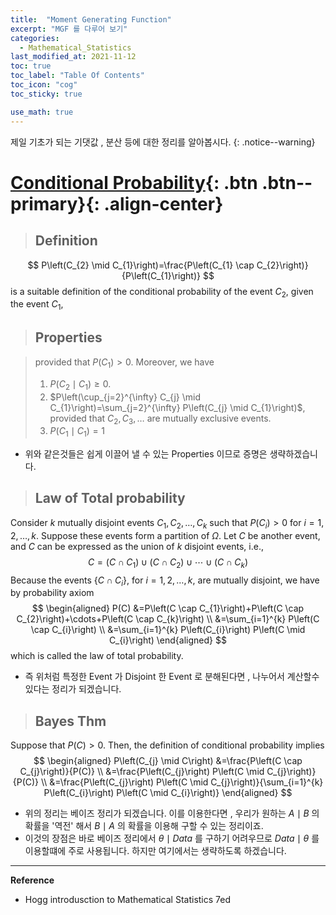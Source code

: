 ```yaml
---
title:  "Moment Generating Function"
excerpt: "MGF 를 다루어 보기"
categories:
  - Mathematical_Statistics
last_modified_at: 2021-11-12
toc: true
toc_label: "Table Of Contents"
toc_icon: "cog"
toc_sticky: true

use_math: true
---
```


 제일 기초가 되는 기댓값 , 분산 등에 대한 정리를 알아봅시다. 
{: .notice--warning}

# [Conditional Probability](#link){: .btn .btn--primary}{: .align-center}

> ## Definition

$$
P\left(C_{2} \mid C_{1}\right)=\frac{P\left(C_{1} \cap C_{2}\right)}{P\left(C_{1}\right)}
$$
is a suitable definition of the conditional probability of the event $C_{2}$, given the event $C_{1}$, 

> ## Properties

> provided that $P\left(C_{1}\right)>0$. Moreover, we have
>
> 1. $P\left(C_{2} \mid C_{1}\right) \geq 0$.
> 2. $P\left(\cup_{j=2}^{\infty} C_{j} \mid C_{1}\right)=\sum_{j=2}^{\infty} P\left(C_{j} \mid C_{1}\right)$, provided that $C_{2}, C_{3}, \ldots$ are mutually exclusive events.
> 3. $P\left(C_{1} \mid C_{1}\right)=1$

- 위와 같은것들은 쉽게 이끌어 낼 수 있는 Properties 이므로 증명은 생략하겠습니다.

> ## Law of Total probability

Consider $k$ mutually disjoint events $C_{1}, C_{2}, \ldots, C_{k}$ such that $P\left(C_{i}\right)>0$ for $i=1,2, \ldots, k$.
Suppose these events form a partition of $\Omega$. Let $C$ be another event, and $C$ can be expressed as the union of $k$ disjoint events, i.e.,
$$
C=\left(C \cap C_{1}\right) \cup\left(C \cap C_{2}\right) \cup \cdots \cup\left(C \cap C_{k}\right)
$$
Because the events $\left\{C \cap C_{i}\right\}$, for $i=1,2, \ldots, k$, are mutually disjoint, we have by probability axiom
$$
\begin{aligned}
P(C) &=P\left(C \cap C_{1}\right)+P\left(C \cap C_{2}\right)+\cdots+P\left(C \cap C_{k}\right) \\
&=\sum_{i=1}^{k} P\left(C \cap C_{i}\right) \\
&=\sum_{i=1}^{k} P\left(C_{i}\right) P\left(C \mid C_{i}\right)
\end{aligned}
$$
which is called the law of total probability.

- 즉 위처럼 특정한 Event 가 Disjoint 한 Event 로 분해된다면 , 나누어서 계산할수 있다는 정리가 되겠습니다.

> ## Bayes Thm

Suppose that $P(C)>0 .$ Then, the definition of conditional probability implies
$$
\begin{aligned}
P\left(C_{j} \mid C\right) &=\frac{P\left(C \cap C_{j}\right)}{P(C)} \\
&=\frac{P\left(C_{j}\right) P\left(C \mid C_{j}\right)}{P(C)} \\
&=\frac{P\left(C_{j}\right) P\left(C \mid C_{j}\right)}{\sum_{i=1}^{k} P\left(C_{i}\right) P\left(C \mid C_{i}\right)}
\end{aligned}
$$
- 위의 정리는 베이즈 정리가 되겠습니다. 이를 이용한다면 , 우리가 원하는 $A \mid B$ 의 확률을 '역전' 해서 $B \mid A$ 의 확률을 이용해 구할 수 있는 정리이죠.
- 이것의 장점은 바로 베이즈 정리에서 $\theta \mid Data$ 를 구하기 어려우므로 $Data \mid \theta$ 를 이용할떄에 주로 사용됩니다. 하지만 여기에서는 생략하도록 하겠습니다.

---

**Reference**

-  Hogg introdusction to Mathematical Statistics 7ed


